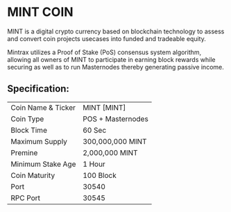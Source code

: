 <h1>MINT COIN</h1>
<p> MINT is a digital crypto currency based on blockchain technology to assess and convert coin projects usecases into funded and tradeable equity.<p>
<p> Mintrax utilizes a Proof of Stake (PoS) consensus system algorithm, allowing all owners of MINT to participate in earning block rewards while securing as well as to run Masternodes thereby generating passive income.<p>

  
 <h2><strong>Specification:</strong></h2>
<table>
<tbody>
<tr>
<td>Coin Name & Ticker</td>
<td>MINT [MINT]</td>
</tr>
<tr>
<td>Coin Type</td>
<td>POS + Masternodes</td>
</tr>
<tr>
<td>Block Time</td>
<td>60 Sec</td>
</tr>
<tr>
<td>Maximum Supply</td>
<td>300,000,000 MINT</td>
</tr>
<tr>
<td>Premine</td>
<td>2,000,000 MINT</td>
</tr>
<tr>
<td>Minimum Stake Age</td>
<td>1 Hour</td>
</tr>
<tr>
<td>Coin Maturity</td>
<td>100 Block</td>
</tr>
<tr>
<td>Port</td>
<td>30540</td>
</tr>
<tr>
<td>RPC Port</td>
<td>30545</td>
</tr>

